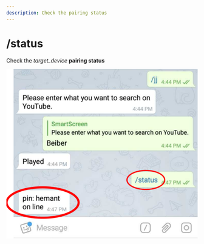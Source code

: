```yaml
---
description: Check the pairing status
---
```


# /status

Check the _target\_device_ **pairing status**

![](../.gitbook/assets/st_ss.png)

